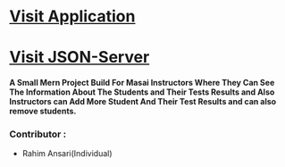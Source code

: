 <h1><a href="https://csb-opo7lb.netlify.app/" target="_blank">Visit Application</a></h1>
<h1><a href="https://rahimansari.herokuapp.com/rahi" target="_blank">Visit JSON-Server</a></h1>
<h4>A Small Mern Project Build For Masai Instructors Where They Can See The Information About The Students and Their Tests
  Results and Also Instructors can Add More Student And Their Test Results and can also remove students.
  </h4>

<h3>Contributor : </h3>
<ul>
  <li>Rahim Ansari(Individual)</li>
</ul>

